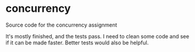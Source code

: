 concurrency
===========

Source code for the concurrency assignment

It's mostly finished, and the tests pass. I need to clean some code and see if it can be made faster. Better tests would also be helpful.
